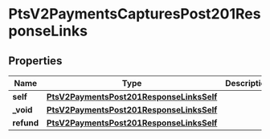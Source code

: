 
# PtsV2PaymentsCapturesPost201ResponseLinks

## Properties
Name | Type | Description | Notes
------------ | ------------- | ------------- | -------------
**self** | [**PtsV2PaymentsPost201ResponseLinksSelf**](PtsV2PaymentsPost201ResponseLinksSelf.md) |  |  [optional]
**_void** | [**PtsV2PaymentsPost201ResponseLinksSelf**](PtsV2PaymentsPost201ResponseLinksSelf.md) |  |  [optional]
**refund** | [**PtsV2PaymentsPost201ResponseLinksSelf**](PtsV2PaymentsPost201ResponseLinksSelf.md) |  |  [optional]



